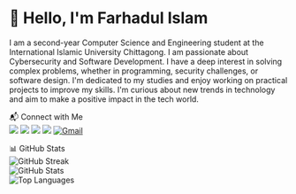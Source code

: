 # 👋 Hello, I'm Farhadul Islam

I am a second-year Computer Science and Engineering student at the International Islamic University Chittagong. I am passionate about Cybersecurity and Software Development. I have a deep interest in solving complex problems, whether in programming, security challenges, or software design. I'm dedicated to my studies and enjoy working on practical projects to improve my skills. I'm curious about new trends in technology and aim to make a positive impact in the tech world.

📬 Connect with Me  
<a href="https://www.linkedin.com/in/farhadul-islam-766611280/" target="_blank"><img src="https://img.shields.io/badge/LinkedIn-%230A66C2.svg?style=for-the-badge&logo=linkedin&logoColor=white" /></a>
<a href="https://www.facebook.com/farhadul.islam.rakib.2024" target="_blank"><img src="https://img.shields.io/badge/Facebook-%231877F2.svg?style=for-the-badge&logo=facebook&logoColor=white" /></a>
<a href="https://codeforces.com/profile/Darth_Farhad" target="_blank"><img src="https://img.shields.io/badge/Codeforces-%231560-blue?style=for-the-badge" /></a>
<a href="https://discord.com/users/elfaradio84054" target="_blank"><img src="https://img.shields.io/badge/Discord-%237289DA.svg?style=for-the-badge&logo=discord&logoColor=white" /></a>
[![Gmail](https://img.shields.io/badge/Gmail-%23D14836.svg?style=for-the-badge&logo=gmail&logoColor=white)](mailto:farhadulislam84054@gmail.com)

📊 GitHub Stats  
![GitHub Streak](https://github-readme-streak-stats.herokuapp.com/?user=elfaradio&theme=tokyonight)  
![GitHub Stats](https://github-readme-stats.vercel.app/api?username=elfaradio&show_icons=true&theme=tokyonight)  
![Top Languages](https://github-readme-stats.vercel.app/api/top-langs/?username=elfaradio&layout=compact&theme=tokyonight)
